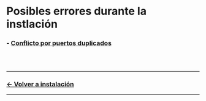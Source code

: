 # Posibles errores durante la instlación

### - [Conflicto por puertos duplicados](./conflicto-por-puertos-duplicados.md)


<br/>
<br/>

* * * * *
### [<- Volver a instalación](../../local/readme.md)
* * * * *